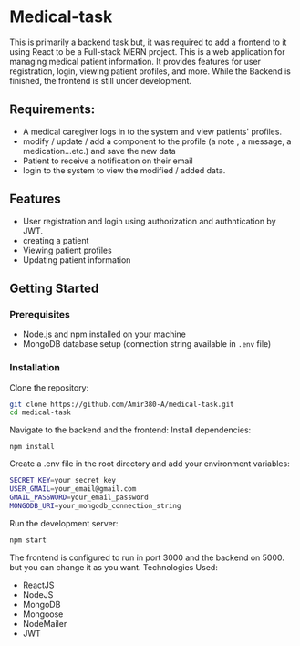 # Medical-task

This is primarily a backend task but, it was required to add a frontend to it using React to be a Full-stack MERN project.
This is a web application for managing medical patient information. It provides features for user registration, login, viewing patient profiles, and more.
While the Backend is finished, the frontend is still under development.

## Requirements:
- A medical caregiver logs in to the system and view patients' profiles.
- modify / update / add a component to the profile (a note , a message, a medication...etc.) and save the new data
- Patient to receive a notification on their email
- login to the system to view the modified / added data.

## Features

- User registration and login using authorization and authntication by JWT.
- creating a patient 
- Viewing patient profiles
- Updating patient information

## Getting Started

### Prerequisites

- Node.js and npm installed on your machine
- MongoDB database setup (connection string available in `.env` file)

### Installation
Clone the repository:

   ```bash
   git clone https://github.com/Amir380-A/medical-task.git
   cd medical-task
```
Navigate to the backend and the frontend:
Install dependencies:
```
npm install
```
Create a .env file in the root directory and add your environment variables:
```bash
SECRET_KEY=your_secret_key
USER_GMAIL=your_email@gmail.com
GMAIL_PASSWORD=your_email_password
MONGODB_URI=your_mongodb_connection_string

```

Run the development server:
```bash
npm start
```

The frontend is configured to run in port 3000 and the backend on 5000. but you can change it as you want.
Technologies Used:
- ReactJS
- NodeJS
- MongoDB
- Mongoose
- NodeMailer
- JWT


